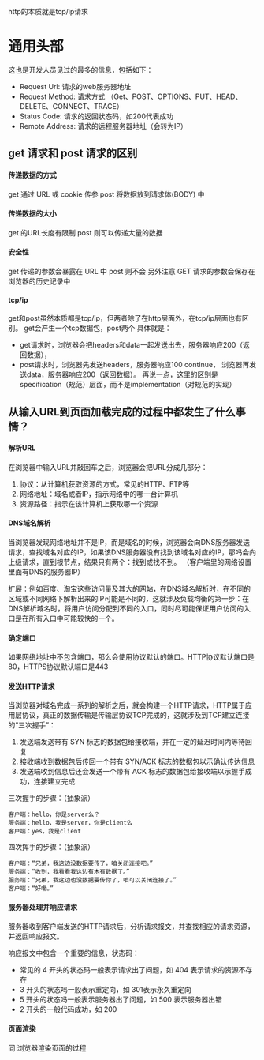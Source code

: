 http的本质就是tcp/ip请求

# 通用头部
这也是开发人员见过的最多的信息，包括如下：
- Request Url: 请求的web服务器地址
- Request Method: 请求方式
（Get、POST、OPTIONS、PUT、HEAD、DELETE、CONNECT、TRACE）
- Status Code: 请求的返回状态码，如200代表成功
- Remote Address: 请求的远程服务器地址（会转为IP）


## get 请求和 post 请求的区别
#### 传递数据的方式
get 通过 URL 或 cookie 传参
post 将数据放到请求体(BODY) 中

#### 传递数据的大小
get 的URL长度有限制
post 则可以传递大量的数据

#### 安全性
get 传递的参数会暴露在 URL 中
post 则不会
另外注意 GET 请求的参数会保存在浏览器的历史记录中

#### tcp/ip
get和post虽然本质都是tcp/ip，但两者除了在http层面外，在tcp/ip层面也有区别。
get会产生一个tcp数据包，post两个
具体就是：
- get请求时，浏览器会把headers和data一起发送出去，服务器响应200（返回数据），
- post请求时，浏览器先发送headers，服务器响应100 continue， 浏览器再发送data，服务器响应200（返回数据）。
再说一点，这里的区别是specification（规范）层面，而不是implementation（对规范的实现）


## 从输入URL到页面加载完成的过程中都发生了什么事情？
#### 解析URL
在浏览器中输入URL并敲回车之后，浏览器会把URL分成几部分：
1. 协议：从计算机获取资源的方式，常见的HTTP、FTP等
2. 网络地址：域名或者IP，指示网络中的哪一台计算机
3. 资源路径：指示在该计算机上获取哪一个资源

#### DNS域名解析
当浏览器发现网络地址并不是IP，而是域名的时候，浏览器会向DNS服务器发送请求，查找域名对应的IP，如果该DNS服务器没有找到该域名对应的IP，那吗会向上级请求，直到根节点，结果只有两个：找到或找不到。
（客户端里的网络设置里面有DNS的服务器IP）

扩展：例如百度、淘宝这些访问量及其大的网站，在DNS域名解析时，在不同的区域或不同网络下解析出来的IP可能是不同的，这就涉及负载均衡的第一步：在DNS解析域名时，将用户访问分配到不同的入口，同时尽可能保证用户访问的入口是在所有入口中可能较快的一个。

#### 确定端口
如果网络地址中不包含端口，那么会使用协议默认的端口。HTTP协议默认端口是80，HTTPS协议默认端口是443

#### 发送HTTP请求
当浏览器对域名完成一系列的解析之后，就会构建一个HTTP请求，HTTP属于应用层协议，真正的数据传输是传输层协议TCP完成的，这就涉及到TCP建立连接的“三次握手”：
1. 发送端发送带有 SYN 标志的数据包给接收端，并在一定的延迟时间内等待回复
2. 接收端收到数据包后传回一个带有 SYN/ACK 标志的数据包以示确认传达信息
3. 发送端收到信息后还会发送一个带有 ACK 标志的数据包给接收端以示握手成功，连接建立完成

三次握手的步骤：（抽象派）
```
客户端：hello，你是server么？
服务端：hello，我是server，你是client么
客户端：yes，我是client
```

四次挥手的步骤：（抽象派）
```
客户端：“兄弟，我这边没数据要传了，咱关闭连接吧。”
服务端：“收到，我看看我这边有木有数据了。”
服务端：“兄弟，我这边也没数据要传你了，咱可以关闭连接了。”
客户端：“好嘞。”
```

#### 服务器处理并响应请求
服务器收到客户端发送的HTTP请求后，分析请求报文，并查找相应的请求资源，并返回响应报文。

响应报文中包含一个重要的信息，状态码：
- 常见的 4 开头的状态码一般表示请求出了问题，如 404 表示请求的资源不存在
- 3 开头的状态吗一般表示重定向，如 301表示永久重定向
- 5 开头的状态吗一般表示服务器出了问题，如 500 表示服务器出错
- 2 开头的一般代码成功，如 200

#### 页面渲染
同 浏览器渲染页面的过程

